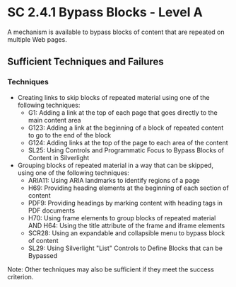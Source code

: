# SC 2.4.1 Bypass Blocks - Level A

A mechanism is available to bypass blocks of content that are repeated on multiple Web pages.

## Sufficient Techniques and Failures

### Techniques

- Creating links to skip blocks of repeated material using one of the following techniques:
  - G1: Adding a link at the top of each page that goes directly to the main content area
  - G123: Adding a link at the beginning of a block of repeated content to go to the end of the block
  - G124: Adding links at the top of the page to each area of the content  
  - SL25: Using Controls and Programmatic Focus to Bypass Blocks of Content in Silverlight
- Grouping blocks of repeated material in a way that can be skipped, using one of the following techniques:
  - ARIA11: Using ARIA landmarks to identify regions of a page
  - H69: Providing heading elements at the beginning of each section of content
  - PDF9: Providing headings by marking content with heading tags in PDF documents
  - H70: Using frame elements to group blocks of repeated material AND H64: Using the title attribute of the frame and iframe elements
  - SCR28: Using an expandable and collapsible menu to bypass block of content
  - SL29: Using Silverlight "List" Controls to Define Blocks that can be Bypassed

Note: Other techniques may also be sufficient if they meet the success criterion.
